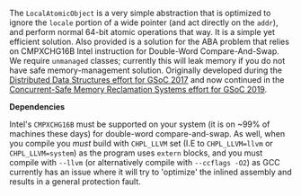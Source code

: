 The `LocalAtomicObject` is a very simple abstraction that is optimized to ignore the `locale` 
portion of a wide pointer (and act directly on the `addr`), and perform normal 64-bit atomic 
operations that way. It is a simple yet efficient solution. Also provided is a solution for
the ABA problem that relies on CMPXCHG16B Intel instruction for Double-Word Compare-And-Swap.
We require `unmanaged` classes; currently this will leak memory if you do not have safe memory-management solution. Originally
developed during the 
[Distributed Data Structures effort for GSoC 2017](https://summerofcode.withgoogle.com/archive/2017/projects/6530769430249472/) 
and now continued in the [Concurrent-Safe Memory Reclamation Systems effort for GSoC 2019](https://summerofcode.withgoogle.com/projects/#6095033818677248).



**Dependencies**

Intel's `CMPXCHG16B` must be supported on your system (it is on ~99% of machines these days)
for double-word compare-and-swap. As well, when you compile you _must_ build with
`CHPL_LLVM` set (I.E to `CHPL_LLVM=llvm` or `CHPL_LLVM=system`) as the program uses `extern`
blocks, and you must compile with `--llvm` (or alternatively compile with `--ccflags -O2`)
as GCC currently has an issue where it will try to 'optimize' the inlined assembly and results
in a general protection fault. 
